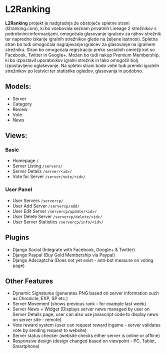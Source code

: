 L2Ranking
=========
**L2Ranking** projekt je nadgradnja že obstoječe spletne strani (l2ranking.com), ki bo vsebovala seznam privatnih Lineage 2 strežnikov s podrobnimi informacijami, omogočala glasovanje igralcev za njihov strežnik ter napredno iskanje igralnih strežnikov glede na željene lastnosti. Spletna stran bo tudi omogočala nagrajevanje igralcev za glasovanje na igralnem strežniku. Stran bo omogočala registracijo preko socialnih omrežji kot so Facebook, Twitter in Google+. Možen bo tudi nakup Premium Membership, ki bo izpostavil uporabnikov igralni strežnik in tako omogočil bolj izpostavljeno oglaševanje. Na spletni strani bodo vidni tudi premiki igralnih strežnikov po lestvici ter statistike ogledov, glasovanja in podobno.


## Models:

* Server
* Category
* Review
* Vote
* News

## Views:
###  Basic

* Homepage `/`
* Server Listing `/servers/`
* Server Details `/server/<id>/`
* Vote for Server `/server/vote/<id>/`
  
### User Panel

* User Servers `/servercp/`
* User Add Server `/servercp/add/`
* User Edit Server `/servercp/update/<id>/`
* User Delete Server `/servercp/delete/<id>/`
* User Server Statistics `/servercp/info/<id>/`

## Plugins

* Django Social (Integrate with Facebook, Google+ & Twitter)
* Django Paypal (Buy Gold Membership via Paypal)
* Django Adscaptcha (Does not yet exist - anti-bot measure on voting page)

## Other Features

* Dynamic Signatures (generates PNG based on server information such as Chronicle, EXP, SP etc.)
* Server Movement (shows previous rank - for example last week)
* Server News + Widget (Displays server news managed by user on Server Details page, user can also use javascript code to display news on server site - remote)
* Vote reward system (user can request reward ingame - server validates vote by sending request to website)
* Server status checker (website checks either server is online or offline)
* Responsive design (design changed based on viewpoint - PC, Tablet, Smartphone)
